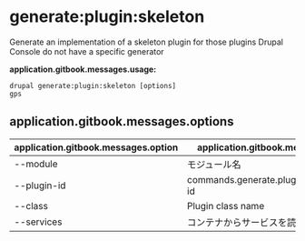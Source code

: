 # generate:plugin:skeleton
Generate an implementation of a skeleton plugin for those plugins Drupal Console do not have a specific generator

**application.gitbook.messages.usage:**
```
drupal generate:plugin:skeleton [options]
gps
```

## application.gitbook.messages.options
application.gitbook.messages.option | application.gitbook.messages.details
-------|-------------
--module | モジュール名
--plugin-id | commands.generate.plugin.options.plugin-id
--class | Plugin class name
--services | コンテナからサービスを読み込む
